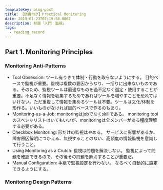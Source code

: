 ```yaml
---
templateKey: blog-post
title: 【読書ログ】Practical Monitoring
date: 2019-01-23T07:19:58.086Z
description: 邦題「入門　監視」
tags:
  - reading_record
---
```

## Part 1. Monitoring Principles

### Monitoring Anti-Patterns

- Tool Obsession: ツール有りきで体制・行動を取らないようにする。
目的ベースで監視が重要。監視は複数の要因からなり、一括りに出来ないものである。そのため、監視ツールは最適なものを過不足なく選定・使用することが重要。不足なく情報を収集するためであればツールを増やすことを恐れてはいけない。ただ重複して情報を集めるツールは不要。ツールは文化/体制を形作る。いいものがなければ目的ベースで作るのもあり。
- Monitoring-as-a-Job: monitoringはjobでなくskillである。
monitoring toolのスペシャリストはいてもいいが、monitoringは全メンバーがある程度理解する必要がある。
- Checkbox Monitoring: 形だけの監視はやめる。
サービスに影響があるか、障害原因解明につかえる、無視することのない、高頻度の情報監視を意識して行うこと。
- Using Monitoring as a Crutch: 監視は問題を解決しない。
監視によって問題を確認できるので、その後その問題を解消することが重要だ。
- Manual Configuration: 手組で監視設定を行わない。
なるべく自動的に設定できるようにする。


### Monitoring Design Patterns

